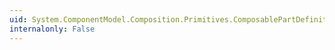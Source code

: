 ```yaml
---
uid: System.ComponentModel.Composition.Primitives.ComposablePartDefinition.ImportDefinitions
internalonly: False
---
```


